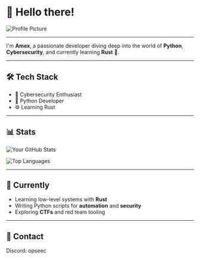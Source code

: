 # 👋 Hello there!
![Profile Picture](https://github.com/ru6w.png)

---

I'm **Amex**, a passionate developer diving deep into the world of **Python**, **Cybersecurity**, and currently learning **Rust** 🦀.  

---

## 🛠️ Tech Stack

- 🔐 Cybersecurity Enthusiast  
- 🐍 Python Developer  
- ⚙️ Learning Rust  

---

## 📊 Stats

<!-- GitHub Stats Card -->
![Your GitHub Stats](https://github-readme-stats.vercel.app/api?username=opseec&show_icons=true&theme=radical)

<!-- Top Languages Card -->
![Top Languages](https://github-readme-stats.vercel.app/api/top-langs/?username=opseec&layout=compact&theme=radical)

---


## 🌱 Currently

- Learning low-level systems with **Rust**
- Writing Python scripts for **automation** and **security**
- Exploring **CTFs** and red team tooling

---

## 🤝 Contact

Discord: opseec
